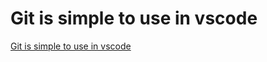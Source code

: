 # Git is simple to use in vscode
[Git is simple to use in vscode](https://aiwithcloud.com/2022/09/19/git_is_simple_to_use_in_vscode/)